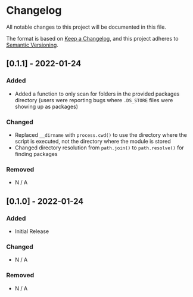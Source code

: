 # Changelog

All notable changes to this project will be documented in this file.

The format is based on [Keep a Changelog](https://keepachangelog.com/en/1.0.0/), and this project
adheres to [Semantic Versioning](https://semver.org/spec/v2.0.0.html).

## [0.1.1] - 2022-01-24

### Added

- Added a function to only scan for folders in the provided packages directory (users were
reporting bugs where `.DS_STORE` files were showing up as packages)

### Changed

- Replaced `__dirname` with `process.cwd()` to use the directory where the script is executed, not
the directory where the module is stored
- Changed directory resolution from `path.join()` to `path.resolve()` for finding packages

### Removed

- N / A

## [0.1.0] - 2022-01-24

### Added

- Initial Release

### Changed

- N / A

### Removed

- N / A
